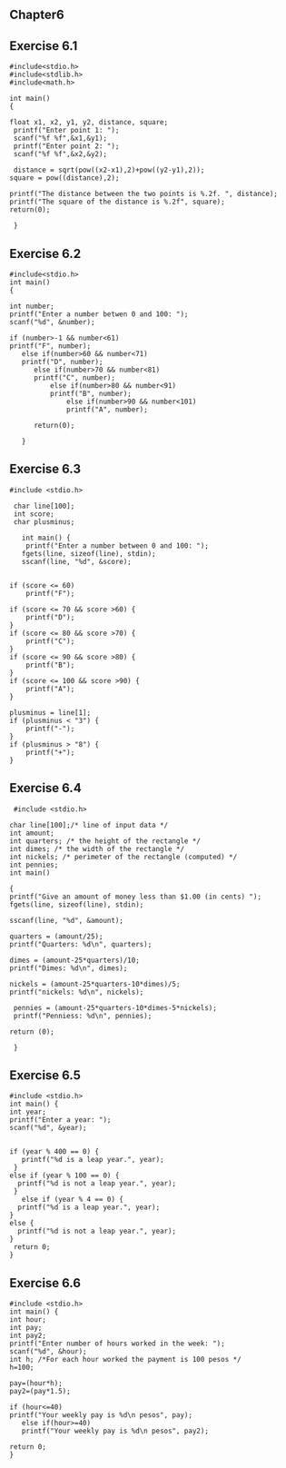 ## Chapter6
## Exercise 6.1

    #include<stdio.h> 
    #include<stdlib.h> 
    #include<math.h>
    
    int main()
    {
    
    float x1, x2, y1, y2, distance, square;
     printf("Enter point 1: "); 
     scanf("%f %f",&x1,&y1);
     printf("Enter point 2: ");
     scanf("%f %f",&x2,&y2);

     distance = sqrt(pow((x2-x1),2)+pow((y2-y1),2));
    square = pow((distance),2);

    printf("The distance between the two points is %.2f. ", distance);
    printf("The square of the distance is %.2f", square);
    return(0);

     }

##  Exercise 6.2

    #include<stdio.h> 
    int main()
    {

    int number;
    printf("Enter a number betwen 0 and 100: "); 
    scanf("%d", &number);

    if (number>-1 && number<61)
    printf("F", number);
       else if(number>60 && number<71)
       printf("D", number);
          else if(number>70 && number<81)
          printf("C", number);
              else if(number>80 && number<91)
              printf("B", number);
                  else if(number>90 && number<101)
                  printf("A", number);
 
          return(0);
 
       }

## Exercise 6.3 

    #include <stdio.h>

     char line[100];             
     int score;
     char plusminus;

       int main() {
        printf("Enter a number between 0 and 100: ");     
       fgets(line, sizeof(line), stdin);
       sscanf(line, "%d", &score);


    if (score <= 60) 
        printf("F");
    
    if (score <= 70 && score >60) {
        printf("D");
    }
    if (score <= 80 && score >70) {
        printf("C");
    }
    if (score <= 90 && score >80) {
        printf("B");
    }
    if (score <= 100 && score >90) {
        printf("A");
    }

    plusminus = line[1];
    if (plusminus < "3") {
        printf("-");
    }
    if (plusminus > "8") {
        printf("+");
    }

## Exercise 6.4

     #include <stdio.h>

    char line[100];/* line of input data */
    int amount;
    int quarters; /* the height of the rectangle */
    int dimes; /* the width of the rectangle */
    int nickels; /* perimeter of the rectangle (computed) */
    int pennies;
    int main()
    
    {
    printf("Give an amount of money less than $1.00 (in cents) ");
    fgets(line, sizeof(line), stdin);

    sscanf(line, "%d", &amount);
   
    quarters = (amount/25);
    printf("Quarters: %d\n", quarters);

    dimes = (amount-25*quarters)/10;
    printf("Dimes: %d\n", dimes);

    nickels = (amount-25*quarters-10*dimes)/5;
    printf("nickels: %d\n", nickels);

     pennies = (amount-25*quarters-10*dimes-5*nickels);
     printf("Penniess: %d\n", pennies);
     
    return (0);
 
     }
     
 ## Exercise 6.5

    #include <stdio.h>
    int main() {
    int year;
    printf("Enter a year: ");
    scanf("%d", &year);

  
    if (year % 400 == 0) {
       printf("%d is a leap year.", year);
     }
    else if (year % 100 == 0) {
      printf("%d is not a leap year.", year);
     }
       else if (year % 4 == 0) {
      printf("%d is a leap year.", year);
    }
    else {
      printf("%d is not a leap year.", year);
    }
     return 0;
    }

## Exercise 6.6

    #include <stdio.h>
    int main() {
    int hour;
    int pay;
    int pay2;
    printf("Enter number of hours worked in the week: ");
    scanf("%d", &hour);
    int h; /*For each hour worked the payment is 100 pesos */
    h=100;

    pay=(hour*h);
    pay2=(pay*1.5);

    if (hour<=40)
    printf("Your weekly pay is %d\n pesos", pay);
       else if(hour>=40)
       printf("Your weekly pay is %d\n pesos", pay2);
    
    return 0;
    }



